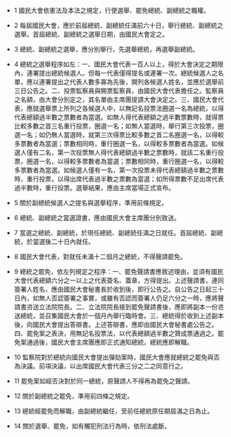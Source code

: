 * 1 國民大會依憲法及本法之規定，行使選舉、罷免總統、副總統之職權。

* 2 每屆國民大會，應於前屆總統、副總統任滿前六十日，舉行總統、副總統之選舉。首屆總統、副總統之選舉日期，由國民大會定之。

* 3 總統、副總統之選舉，應分別舉行，先選舉總統，再選舉副總統。

* 4 總統之選舉程序如左：一、國民大會代表一百人以上，得於大會決定之期限內，連署提出總統候選人。但每一代表僅得提名或連署一次。總統候選人之名單，應以連署提出之代表人數多寡為先後，開列各候選人姓名，並應於選舉前三日公告之。二、投票監察員與開票監察員，由國民大會代表擔任之。監察員之名額，由大會分別定之，其名單由主席團提請大會決定之。三、國民大會代表，應就選舉票上所列之各候選人中，以無記名投票法圈選一名為總統，以得代表總額過半數之票數者為當選。如無人得代表總額之過半數票數時，就得票比較多數之首三名重行投票，圈選一名；如無人當選時，舉行第三次投票，圈選一名；如仍無人當選時，就第三次得票比較多數之首二名圈選一名，以得較多票數者為當選；票數相同時，重行圈選一名，以得較多票數者為當選。如候選人僅有二名，第一次投票無人得代表總額過半數之票數時，就該二名重行投票，圈選一名，以得較多票數者為當選；票數相同時，重行圈選一名，以得較多票數者為當選。如候選人僅有一名，第一次投票未得代表總額過半數之票數時，重行投票，以得出席代表過半數之票數為當選；如所得票數不足出席代表過半數時，重行投票。選舉結果，應由主席當場正式宣布。

* 5 關於副總統候選人之提名與選舉程序，準用前條規定。

* 6 總統、副總統之當選證書，應由國民大會主席團分別致送。

* 7 當選之總統、副總統，於現任總統、副總統任滿之日就任。首屆總統、副總統，於當選後二十日內就任。

* 8 國民大會代表，對就任未滿十二個月之總統，不得聲請罷免。

* 9 總統之罷免，依左列規定之程序：一、罷免聲請書應敘述理由，並須有國民大會代表總額六分之一以上之代表簽名、蓋章，方得提出。上述聲請書，連同簽署人姓名，應由國民大會秘書長於收到後，即行公告之。自公告之日起三十日內，如無人否認簽署之事實，或雖有否認而簽署人仍足六分之一時，應將聲請書咨送立法院院長。二、立法院院長接到罷免聲請書後，應即將副本一份咨送總統，並召集國民大會於一個月內舉行臨時會。三、總統得於收到上述副本後，向國民大會提出答辯書。上述答辯書，應即由國民大會秘書處公告之。四、罷免案之表決，用無記名投票法，以代表總額過半數之贊成票通過之。罷免案通過後，國民大會主席團應即正式通知總統，總統應即解職。

* 10 監察院對於總統向國民大會提出彈劾案時，國民大會應就總統之罷免與否為決議。前項決議，以出席國民大會代表三分之二之同意行之。

* 11 罷免案如經否決對於同一總統，原聲請人不得再為罷免之聲請。

* 12 關於副總統之罷免，準用前四條之規定。

* 13 總統經罷免而解職，由副總統繼任，至前任總統原任期屆滿之日為止。

* 14 關於選舉、罷免，如有觸犯刑法行為時，依刑法處斷。

